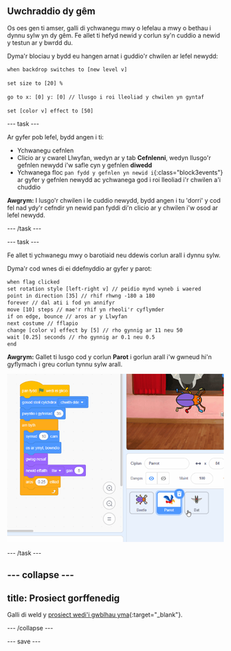 ## Uwchraddio dy gêm

Os oes gen ti amser, galli di ychwanegu mwy o lefelau a mwy o bethau i dynnu sylw yn dy gêm. Fe allet ti hefyd newid y corlun sy'n cuddio a newid y testun ar y bwrdd du.

Dyma'r blociau y bydd eu hangen arnat i guddio'r chwilen ar lefel newydd:

```blocks3
when backdrop switches to [new level v]

set size to [20] %

go to x: [0] y: [0] // llusgo i roi lleoliad y chwilen yn gyntaf

set [color v] effect to [50]
```

--- task ---

Ar gyfer pob lefel, bydd angen i ti:
- Ychwanegu cefnlen
- Clicio ar y cwarel Llwyfan, wedyn ar y tab **Cefnlenni**, wedyn llusgo'r gefnlen newydd i'w safle cyn y gefnlen **diwedd**
- Ychwanega floc `pan fydd y gefnlen yn newid i`{:class="block3events"} ar gyfer y gefnlen newydd ac ychwanega god i roi lleoliad i'r chwilen a'i chuddio

**Awgrym:** I lusgo'r chwilen i le cuddio newydd, bydd angen i tu 'dorri' y cod fel nad ydy'r cefndir yn newid pan fyddi di'n clicio ar y chwilen i'w osod ar lefel newydd.

--- /task ---

--- task ---

Fe allet ti ychwanegu mwy o barotiaid neu ddewis corlun arall i dynnu sylw.

Dyma'r cod wnes di ei ddefnyddio ar gyfer y parot:
```blocks3
when flag clicked
set rotation style [left-right v] // peidio mynd wyneb i waered
point in direction [35] // rhif rhwng -180 a 180
forever // dal ati i fod yn annifyr
move [10] steps // mae'r rhif yn rheoli'r cyflymder
if on edge, bounce // aros ar y Llwyfan
next costume // fflapio
change [color v] effect by [5] // rho gynnig ar 11 neu 50
wait [0.25] seconds // rho gynnig ar 0.1 neu 0.5
end
```

**Awgrym:** Gallet ti lusgo cod y corlun **Parot** i gorlun arall i'w gwneud hi'n gyflymach i greu corlun tynnu sylw arall.

![Llusgo cod o ardal y cod i gorlun arall yn y rhestr Corluniau.](images/drag-parrot-code.gif)

--- /task ---

--- collapse ---
---
title: Prosiect gorffenedig
---

Galli di weld y [prosiect wedi'i gwblhau yma](https://scratch.mit.edu/projects/486719939/){:target="_blank"}.

--- /collapse ---

--- save ---

